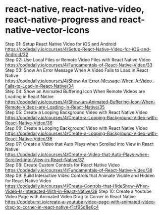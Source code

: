 # react-native, react-native-video, react-native-progress and react-native-vector-icons
 Step 01: Setup React Native Video for iOS and Android <br/>
 https://codedaily.io/courses/4/Setup-React-Native-Video-for-iOS-and-Android/32 <br/>
 Step 02: Use Local Files or Remote Video Files with React Native Video <br/>
 https://codedaily.io/courses/4/Fundamentals-of-React-Native-Video/33 <br/>
 Step 03: Show An Error Message When A Video Fails to Load in React Native <br/>
 https://codedaily.io/courses/4/Show-An-Error-Message-When-A-Video-Fails-to-Load-in-React-Native/34 <br/>
 Step 04: Show an Animated Buffering Icon When Remote Videos are Loading in React Native <br/>
 https://codedaily.io/courses/4/Show-an-Animated-Buffering-Icon-When-Remote-Videos-are-Loading-in-React-Native/35 <br/>
 Step 05: Create a Looping Background Video with React Native Video <br/>
 https://codedaily.io/courses/4/Create-a-Looping-Background-Video-with-React-Native-Video/36 <br/>
 Step 06: Create a Looping Background Video with React Native Video <br/>
 https://codedaily.io/courses/4/Create-a-Looping-Background-Video-with-React-Native-Video/36 <br/>
 Step 07: Create a Video that Auto Plays when Scrolled into View in React Native <br/>
 https://codedaily.io/courses/4/Create-a-Video-that-Auto-Plays-when-Scrolled-into-View-in-React-Native/37 <br/>
 Step 08: Create Custom Controls for React Native Video <br/>
 https://codedaily.io/courses/4/Fundamentals-of-React-Native-Video/38 <br/>
 Step 09: Build Interactive Video Controls that Animate Visible and Hidden for React Native Video <br/>
 https://codedaily.io/courses/4/Create-Controls-that-HideShow-When-Video-Is-Interacted-With-in-React-Native/39
 Step 10: Create a Youtube Video Page with Animated Video Drag to Corner in React Native <br/>
 https://codeburst.io/create-a-youtube-video-page-with-animated-video-drag-to-corner-in-react-native-f1cf95d8e6c4 <br/>
 
